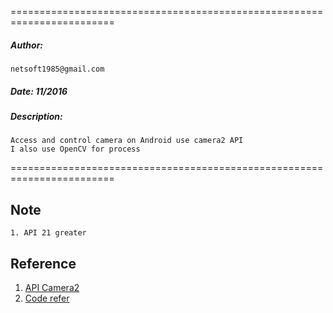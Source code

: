 
========================================================================
##### Author:
	netsoft1985@gmail.com
	
##### Date: 11/2016
##### Description:
	Access and control camera on Android use camera2 API
	I also use OpenCV for process
	

========================================================================

## Note
	1. API 21 greater
	
	
## Reference  

1. [API Camera2](https://developer.android.com/reference/android/hardware/camera2/package-summary.html)  
2. [Code refer](https://inducesmile.com/android/android-camera2-api-example-tutorial/)  

	

